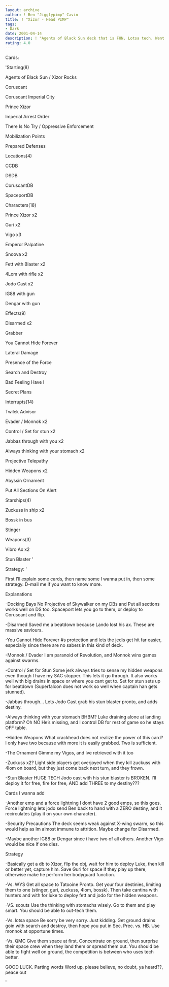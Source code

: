 ```yaml
---
layout: archive
author: ! Ben "Jigglypimp" Cavin
title: ! "Xizor - Head PIMP"
tags:
- Dark
date: 2001-04-14
description: ! "Agents of Black Sun deck that is FUN. Lotsa tech. Went undefeated in Nevada States."
rating: 4.0
---
```

Cards: 

'Starting(8)

Agents of Black Sun / Xizor Rocks

Coruscant

Coruscant Imperial City

Prince Xizor

Imperial Arrest Order

There Is No Try / Oppressive Enforcement

Mobilization Points

Prepared Defenses


Locations(4)

CCDB

DSDB

CoruscantDB

SpaceportDB


Characters(18)

Prince Xizor x2

Guri x2

Vigo x3

Emperor Palpatine

Snoova x2

Fett with Blaster x2

4Lom with rifle x2

Jodo Cast x2

IG88 with gun

Dengar with gun


Effects(9)

Disarmed x2

Grabber

You Cannot Hide Forever

Lateral Damage

Presence of the Force

Search and Destroy

Bad Feeling Have I

Secret Plans


Interrupts(14)

Twilek Advisor

Evader / Monnok x2

Control / Set for stun x2

Jabbas through with you x2

Always thinking with your stomach x2

Projective Telepathy

Hidden Weapons x2

Abyssin Ornament

Put All Sections On Alert


Starships(4)

Zuckuss in ship x2

Bossk in bus

Stinger


Weapons(3)

Vibro Ax x2

Stun Blaster '

Strategy: '

First I’ll explain some cards, then name some I wanna put in, then some strategy. D-mail me if you want to know more.


Explanations

-Docking Bays No Projective of Skywalker on my DBs and Put all sections works well on DS too. Spaceport lets you go to them, or deploy to Coruscant and flip.

-Disarmed Saved me a beatdown because Lando lost his ax. These are massive saviours.

-You Cannot Hide Forever #s protection and lets the jedis get hit far easier, especially since there are no sabers in this kind of deck.

-Monnok / Evader I am paranoid of Revolution, and Monnok wins games against swarms. 

-Control / Set for Stun Some jerk always tries to sense my hidden weapons even though I have my SAC stopper. This lets it go through. It also works well with big drains in space or where you cant get to. Set for stun sets up for beatdown (Superfalcon does not work so well when captain han gets stunned).

-Jabbas through... Lets Jodo Cast grab his stun blaster pronto, and adds destiny.

-Always thinking with your stomach BHBM? Luke draining alone at landing platform? Oh NO He’s missing, and I control DB for rest of game so he stays OFF table.

-Hidden Weapons What crackhead does not realize the power of this card? I only have two because with more it is easily grabbed. Two is sufficient.

-The Ornament Gimme my Vigos, and Ive retrieved with it too

-Zuckuss x2? Light side players get overjoyed when they kill zuckuss with 4lom on board, but they just come back next turn, and they frown.

-Stun Blaster HUGE TECH Jodo cast with his stun blaster is BROKEN. I’ll deploy it for free, fire for free, AND add THREE to my destiny???


Cards I wanna add

-Another emp and a force lightning I dont have 2 good emps, so this goes. Force lightning lets jodo send Ben back to hand with a ZERO destiny, and it recirculates (play it on your own character).

-Security Precautions The deck seems weak against X-wing swarm, so this would help as Im almost immune to attrition. Maybe change for Disarmed.

-Maybe another IG88 or Dengar since i have two of all others. Another Vigo would be nice if one dies.


Strategy

-Basically get a db to Xizor, flip the obj, wait for him to deploy Luke, then kill or better yet, capture him. Save Guri for space if they play up there, otherwise make he perform her bodyguard function. 

-Vs. WYS Get all space to Tatooine Pronto. Get your four destinies, limiting them to one (stinger, guri, zuckuss, 4lom, bossk). Then take cantina with hunters and with for luke to deploy fett and jodo for the hidden weapons.

-VS. scouts Use the thinking with stomachs wisely. Go to them and play smart. You should be able to out-tech them.

-Vs. lotsa space Be sorry be very sorry. Just kidding. Get ground drains goin with search and destroy, then hope you put in Sec. Prec. vs. HB. Use monnok at opportune times.

-Vs. QMC Give them space at first. Concentrate on ground, then surprise their space crew when they land them or spread them out. You should be able to fight well on ground, the competition is between who uses tech better.


GOOD LUCK. Parting words Word up, please believe, no doubt, ya heard??, peace out

'